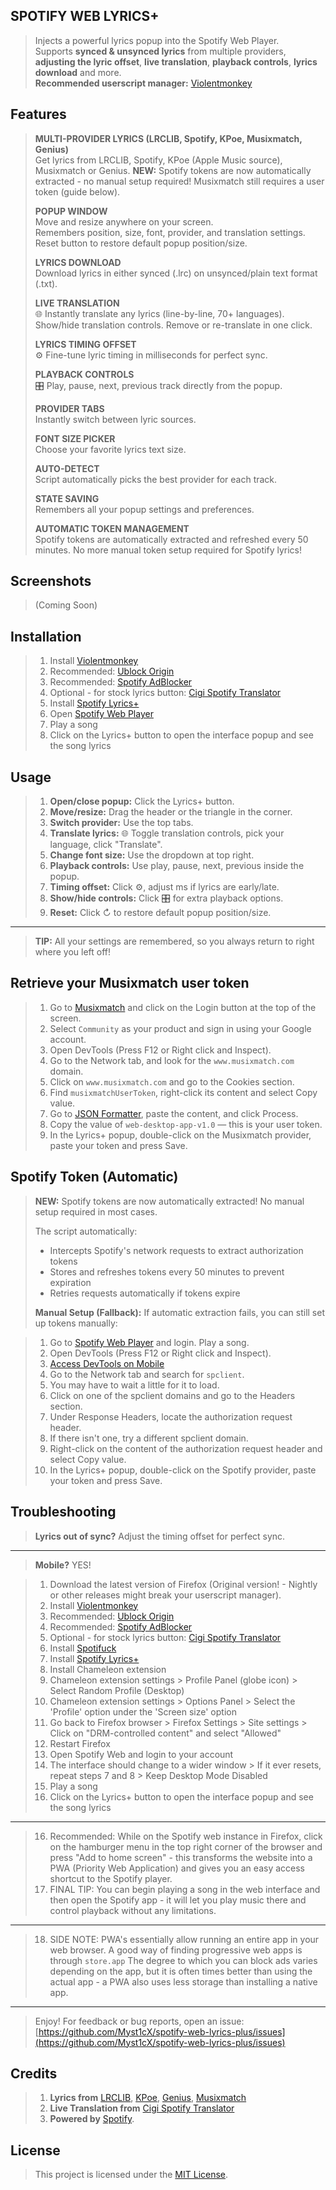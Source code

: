 ## SPOTIFY WEB LYRICS+

> Injects a powerful lyrics popup into the Spotify Web Player.  
> Supports **synced & unsynced lyrics** from multiple providers, **adjusting the lyric offset**, **live translation**, **playback controls**, **lyrics download** and more.  
> **Recommended userscript manager:** [Violentmonkey](https://violentmonkey.github.io/)

## Features

> **MULTI-PROVIDER LYRICS (LRCLIB, Spotify, KPoe, Musixmatch, Genius)**  
> Get lyrics from LRCLIB, Spotify, KPoe (Apple Music source), Musixmatch or Genius.
> **NEW:** Spotify tokens are now automatically extracted - no manual setup required!
> Musixmatch still requires a user token (guide below).
> 
> **POPUP WINDOW**  
> Move and resize anywhere on your screen.  
> Remembers position, size, font, provider, and translation settings.  
> Reset button to restore default popup position/size.
>
> **LYRICS DOWNLOAD**<br>
> Download lyrics in either synced (.lrc) on unsynced/plain text format (.txt).
> 
> **LIVE TRANSLATION**  
> 🌐 Instantly translate any lyrics (line-by-line, 70+ languages).  
> Show/hide translation controls. Remove or re-translate in one click.
>
> **LYRICS TIMING OFFSET**  
> ⚙️ Fine-tune lyric timing in milliseconds for perfect sync.
>
> **PLAYBACK CONTROLS**  
> 🎛️ Play, pause, next, previous track directly from the popup.
>
> **PROVIDER TABS**  
> Instantly switch between lyric sources.
>
> **FONT SIZE PICKER**  
> Choose your favorite lyrics text size.
>
> **AUTO-DETECT**  
> Script automatically picks the best provider for each track.
>
> **STATE SAVING**  
> Remembers all your popup settings and preferences.
>
> **AUTOMATIC TOKEN MANAGEMENT**  
> Spotify tokens are automatically extracted and refreshed every 50 minutes.
> No more manual token setup required for Spotify lyrics!

## Screenshots

> (Coming Soon)

## Installation

> 1. Install [Violentmonkey](https://violentmonkey.github.io/)  
> 2. Recommended: [Ublock Origin](https://addons.mozilla.org/en-US/firefox/addon/ublock-origin/)
> 3. Recommended: [Spotify AdBlocker](https://greasyfork.org/en/scripts/522592-spotify-adblocker)
> 4. Optional - for stock lyrics button: [Cigi Spotify Translator](https://greasyfork.org/en/scripts/523415-cigi-spotify-translator)
> 4. Install [Spotify Lyrics+](https://raw.githubusercontent.com/Myst1cX/spotify-web-lyrics-plus/main/pip-gui-stable.user.js)
> 5. Open [Spotify Web Player](https://open.spotify.com/) 
> 6. Play a song
> 7. Click on the Lyrics+ button to open the interface popup and see the song lyrics

## Usage

> 1. **Open/close popup:** Click the Lyrics+ button.  
> 2. **Move/resize:** Drag the header or the triangle in the corner.  
> 3. **Switch provider:** Use the top tabs.  
> 4. **Translate lyrics:** 🌐 Toggle translation controls, pick your language, click "Translate".  
> 5. **Change font size:** Use the dropdown at top right.  
> 6. **Playback controls:** Use play, pause, next, previous inside the popup.  
> 7. **Timing offset:** Click ⚙️, adjust ms if lyrics are early/late.  
> 8. **Show/hide controls:** Click 🎛️ for extra playback options.  
> 9. **Reset:** Click ↻ to restore default popup position/size.

* * * 

> **TIP:** All your settings are remembered, so you always return to right where you left off!

## Retrieve your Musixmatch user token

> 1. Go to [Musixmatch](https://www.musixmatch.com/) and click on the Login button at the top of the screen.  
> 2. Select `Community` as your product and sign in using your Google account.  
> 3. Open DevTools (Press F12 or Right click and Inspect).  
> 4. Go to the Network tab, and look for the `www.musixmatch.com` domain.  
> 5. Click on `www.musixmatch.com` and go to the Cookies section.  
> 6. Find `musixmatchUserToken`, right-click its content and select Copy value.  
> 7. Go to [JSON Formatter](https://jsonformatter.curiousconcept.com/), paste the content, and click Process.  
> 8. Copy the value of `web-desktop-app-v1.0` — this is your user token.  
> 9. In the Lyrics+ popup, double-click on the Musixmatch provider, paste your token and press Save.

## Spotify Token (Automatic)

> **NEW:** Spotify tokens are now automatically extracted! No manual setup required in most cases.
>
> The script automatically:
> - Intercepts Spotify's network requests to extract authorization tokens
> - Stores and refreshes tokens every 50 minutes to prevent expiration  
> - Retries requests automatically if tokens expire
>
> **Manual Setup (Fallback):** If automatic extraction fails, you can still set up tokens manually:

> 1. Go to [Spotify Web Player](https://open.spotify.com/) and login. Play a song. 
> 2. Open DevTools (Press F12 or Right click and Inspect).
> 3. [Access DevTools on Mobile](https://addons.mozilla.org/en-US/android/addon/mobidevtools/)  
> 4. Go to the Network tab and search for `spclient`.
> 5. You may have to wait a little for it to load.
> 6. Click on one of the spclient domains and go to the Headers section. 
> 7. Under Response Headers, locate the authorization request header. 
> 8. If there isn't one, try a different spclient domain.
> 9. Right-click on the content of the authorization request header and select Copy value. 
> 10. In the Lyrics+ popup, double-click on the Spotify provider, paste your token and press Save.

## Troubleshooting

> **Lyrics out of sync?** Adjust the timing offset for perfect sync. 
  
* * * 

> **Mobile?** YES!

> 1. Download the latest version of Firefox (Original version! - Nightly or other releases might break your userscript manager).
> 2. Install [Violentmonkey](https://violentmonkey.github.io/)  
> 3. Recommended: [Ublock Origin](https://addons.mozilla.org/en-US/firefox/addon/ublock-origin/)
> 4. Recommended: [Spotify AdBlocker](https://greasyfork.org/en/scripts/522592-spotify-adblocker)
> 5. Optional - for stock lyrics button: [Cigi Spotify Translator](https://greasyfork.org/en/scripts/523415-cigi-spotify-translator)
> 6. Install [Spotifuck](https://raw.githubusercontent.com/Myst1cX/spotifuck-userscript/main/spotifuck-v4.user.js)
> 7. Install [Spotify Lyrics+](https://raw.githubusercontent.com/Myst1cX/spotify-web-lyrics-plus/main/pip-gui-stable.user.js)
> 8. Install Chameleon extension
> 9. Chameleon extension settings > Profile Panel (globe icon) > Select Random Profile (Desktop)
> 10. Chameleon extension settings > Options Panel > Select the 'Profile' option under the 'Screen size' option
> 11. Go back to Firefox browser > Firefox Settings > Site settings > Click on "DRM-controlled content" and select "Allowed"
> 12. Restart Firefox
> 13. Open Spotify Web and login to your account
> 14. The interface should change to a wider window > If it ever resets, repeat steps 7 and 8 > Keep Desktop Mode Disabled 
> 15. Play a song
> 16. Click on the Lyrics+ button to open the interface popup and see the song lyrics

* * * 

> 16. Recommended: While on the Spotify web instance in Firefox, click on the hamburger menu in the top right corner of the browser and press "Add to home screen" - this transforms the website into a PWA (Priority Web Application) and gives you an easy access shortcut to the Spotify player. 
> 17. FINAL TIP: You can begin playing a song in the web interface and then open the Spotify app - it will let you play music there and control playback without any limitations.

* * *

> 18. SIDE NOTE: PWA's essentially allow running an entire app in your web browser.
> A good way of finding progressive web apps is through `store.app`
> The degree to which you can block ads varies depending on the app, but it is often times better than using the actual app - a PWA also uses less storage than installing a native app.

* * *

> Enjoy! For feedback or bug reports, open an issue:  
> [https://github.com/Myst1cX/spotify-web-lyrics-plus/issues](https://github.com/Myst1cX/spotify-web-lyrics-plus/issues)

## Credits

> 1. **Lyrics from** [LRCLIB](https://lrclib.net/), [KPoe](https://github.com/ibratabian17/KPoe), [Genius](https://genius.com/), [Musixmatch](https://musixmatch.com/)
> 2. **Live Translation from** [Cigi Spotify Translator](https://greasyfork.org/en/scripts/523415-cigi-spotify-translator)
> 3. **Powered by** [Spotify](https://open.spotify.com/).

## License

> This project is licensed under the [MIT License](https://github.com/Myst1cX/spotify-web-lyrics-plus/blob/main/LICENSE).
